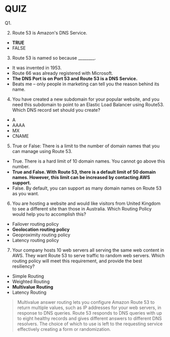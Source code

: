 # QUIZ

Q1. 



2. Route 53 is Amazon's DNS Service.

- **TRUE**
- FALSE



3. Route 53 is named so because ________.

- It was invented in 1953.
- Route 66 was already registered with Microsoft.
- **The DNS Port is on Port 53 and Route 53 is a DNS Service.**
- Beats me – only people in marketing can tell you the reason behind its name.



4. You have created a new subdomain for your popular website, and you need this subdomain to point to an Elastic Load Balancer using Route53. Which DNS record set should you create?

- A
- AAAA
- MX
- CNAME



5. True or False: There is a limit to the number of domain names that you can manage using Route 53.

- True. There is a hard limit of 10 domain names. You cannot go above this number.
- **True and False. With Route 53, there is a default limit of 50 domain names. However, this limit can be increased by contacting AWS support.**
- False. By default, you can support as many domain names on Route 53 as you want.



6. You are hosting a website and would like visitors from United Kingdom to see a different site than those in Australia. Which Routing Policy would help you to accomplish this?

- Failover routing policy
- **Geolocation routing policy**
- Geoproximity routing policy
- Latency routing policy





7. Your company hosts 10 web servers all serving the same web content in AWS. They want Route 53 to serve traffic to random web servers. Which routing policy will meet this requirement, and provide the best resiliency?

- Simple Routing
- Weighted Routing
- **Multivalue Routing**
- Latency Routing

> Multivalue answer routing lets you configure Amazon Route 53 to return multiple values, such as IP addresses for your web servers, in response to DNS queries. Route 53 responds to DNS queries with up to eight healthy records and gives different answers to different DNS resolvers. The choice of which to use is left to the requesting service effectively creating a form or randomization.